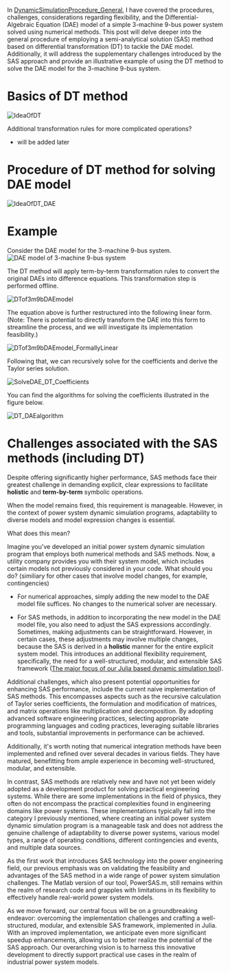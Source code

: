 In [DynamicSimulationProcedure_General](DynamicSimulationProcedure_General.md), I have covered the procedures, challenges, considerations regarding flexibility, and the Differential-Algebraic Equation (DAE) model of a simple 3-machine 9-bus power system solved using numerical methods. This post will delve deeper into the general procedure of employing a semi-analytical solution (SAS) method based on differential transformation (DT) to tackle the DAE model. Additionally, it will address the supplementary challenges introduced by the SAS approach and provide an illustrative example of using the DT method to solve the DAE model for the 3-machine 9-bus system.

# Basics of DT method

![IdeaOfDT](IdeaOfDT.png)

Additional transformation rules for more complicated operations? 
+ will be added later

# Procedure of DT method for solving DAE model
![IdeaOfDT_DAE](IdeaOfDT_DAE.png)  


# Example
Consider the DAE model for the 3-machine 9-bus system.
![DAE model of 3-machine 9-bus system](3m9bDAEmodel.png)  

The DT method will apply term-by-term transformation rules to convert the original DAEs into difference equations. This transformation step is performed offline.

![DTof3m9bDAEmodel](DTof3m9bDAEmodel.png)  

The equation above is further restructured into the following linear form. (Note: There is potential to directly transform the DAE into this form to streamline the process, and we will investigate its implementation feasibility.)

![DTof3m9bDAEmodel_FormallyLinear](DTof3m9bDAEmodel_FormallyLinear.png)  

Following that, we can recursively solve for the coefficients and derive the Taylor series solution. 

![SolveDAE_DT_Coefficients](SolveDAE_DT_Coefficients.png)

You can find the algorithms for solving the coefficients illustrated in the figure below.

![DT_DAEalgorithm](DT_DAEalgorithm.png)

# Challenges associated with the SAS methods (including DT)

Despite offering significantly higher performance, SAS methods face their greatest challenge in demanding explicit, clear expressions to facilitate **holistic** and **term-by-term** symbolic operations.

When the model remains fixed, this requirement is manageable. However, in the context of power system dynamic simulation programs, adaptability to diverse models and model expression changes is essential.

What does this mean?

Imagine you've developed an initial power system dynamic simulation program that employs both numerical methods and SAS methods. Now, a utility company provides you with their system model, which includes certain models not previously considered in your code. What should you do? (similiary for other cases that involve model changes, for example, contingencies)

+ For numerical approaches, simply adding the new model to the DAE model file suffices. No changes to the numerical solver are necessary.

+ For SAS methods, in addition to incorporating the new model in the DAE model file, you also need to adjust the SAS expressions accordingly. Sometimes, making adjustments can be straightforward. However, in certain cases, these adjustments may involve multiple changes, because the SAS is derived in a **holistic** manner for the entire explicit system model.  This introduces an additional flexibility requirement, specifically, the need for a well-structured, modular, and extensible SAS framework (<u>The major focus of our Julia based dynamic simulation tool</u>).


Additional challenges, which also present potential opportunities for enhancing SAS performance, include the current naive implementation of SAS methods. This encompasses aspects such as the recursive calculation of Taylor series coefficients, the formulation and modification of matrices, and matrix operations like multiplication and decomposition. By adopting advanced software engineering practices, selecting appropriate programming languages and coding practices, leveraging suitable libraries and tools, substantial improvements in performance can be achieved.

Additionally, it's worth noting that numerical integration methods have been implemented and refined over several decades in various fields. They have matured, benefitting from ample experience in becoming well-structured, modular, and extensible.

In contrast, SAS methods are relatively new and have not yet been widely adopted as a development product for solving practical engineering systems. While there are some implementations in the field of physics, they often do not encompass the practical complexities found in engineering domains like power systems. These implementations typically fall into the category I previously mentioned, where creating an initial power system dynamic simulation program is a manageable task and does not address the genuine challenge of adaptability to diverse power systems, various model types, a range of operating conditions, different contingencies and events, and multiple data sources.

As the first work that introduces SAS technology into the power engineering field, our previous emphasis was on validating the feasibility and advantages of the SAS method in a wide range of power system simulation challenges. The Matlab version of our tool, PowerSAS.m, still remains within the realm of research code and grapples with limitations in its flexibility to effectively handle real-world power system models.

As we move forward, our central focus will be on a groundbreaking endeavor: overcoming the implementation challenges and crafting a well-structured, modular, and extensible SAS framework, implemented in Julia. With an improved implementation, we anticipate even more significant speedup enhancements, allowing us to better realize the potential of the SAS approach. Our overarching vision is to harness this innovative development to directly support practical use cases in the realm of industrial power system models.


